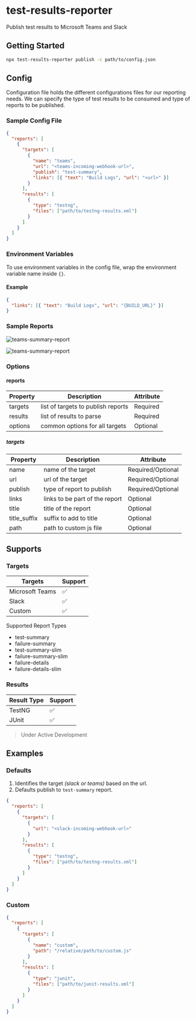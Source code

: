 # test-results-reporter

Publish test results to Microsoft Teams and Slack

## Getting Started

```sh
npx test-results-reporter publish -c path/to/config.json
```

## Config

Configuration file holds the different configurations files for our reporting needs. We can specify the type of test results to be consumed and type of reports to be published.

### Sample Config File

```json
{
  "reports": [
    {
      "targets": [
        {
          "name": "teams",
          "url": "<teams-incoming-webhook-url>",
          "publish": "test-summary",
          "links": [{ "text": "Build Logs", "url": "<url>" }]
        }
      ],
      "results": [
        {
          "type": "testng",
          "files": ["path/to/testng-results.xml"]
        }
      ]
    }
  ]
}
```

### Environment Variables

To use environment variables in the config file, wrap the environment variable name inside `{}`.

#### Example

```json
{
  "links": [{ "text": "Build Logs", "url": "{BUILD_URL}" }]
}
```

### Sample Reports

![teams-summary-report](https://github.com/test-results-reporter/reporter/raw/main/assets/teams/test-summary-single-suite.png)

![teams-summary-report](https://github.com/test-results-reporter/reporter/raw/main/assets/slack/test-summary-single-suite.png)

### Options

#### reports

| Property | Description                        | Attribute |
|----------|------------------------------------|-----------|
| targets  | list of targets to publish reports | Required  |
| results  | list of results to parse           | Required  |
| options  | common options for all targets     | Optional  |

##### targets

| Property     | Description                    | Attribute         |
|--------------|--------------------------------|-------------------|
| name         | name of the target             | Required/Optional |
| url          | url of the target              | Required/Optional |
| publish      | type of report to publish      | Required/Optional |
| links        | links to be part of the report | Optional          |
| title        | title of the report            | Optional          |
| title_suffix | suffix to add to title         | Optional          |
| path         | path to custom js file         | Optional          |

## Supports

### Targets

| Targets         | Support |
|-----------------|---------|
| Microsoft Teams | ✅       |
| Slack           | ✅       |
| Custom          | ✅       |

Supported Report Types

- test-summary
- failure-summary
- test-summary-slim
- failure-summary-slim
- failure-details
- failure-details-slim

### Results

| Result Type | Support |
|-------------|---------|
| TestNG      | ✅       |
| JUnit       | ✅       |

> Under Active Development

## Examples

### Defaults

1. Identifies the target *(slack or teams)* based on the url.
2. Defaults publish to `test-summary` report.

```json
{
  "reports": [
    {
      "targets": [
        {
          "url": "<slack-incoming-webhook-url>"
        }
      ],
      "results": [
        {
          "type": "testng",
          "files": ["path/to/testng-results.xml"]
        }
      ]
    }
  ]
}
```

### Custom

```json
{
  "reports": [
    {
      "targets": [
        {
          "name": "custom",
          "path": "/relative/path/to/custom.js"
        }
      ],
      "results": [
        {
          "type": "junit",
          "files": ["path/to/junit-results.xml"]
        }
      ]
    }
  ]
}
```